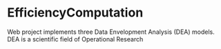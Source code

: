 # EfficiencyComputation
Web project implements three Data Envelopment Analysis (DEA) models. DEA is a scientific field of Operational Research
